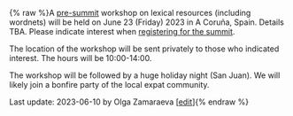 {% raw %}A [pre-summit](https://delph-in.github.io/docs/summits/GaliciaTop) workshop on lexical resources (including wordnets) will be held on June 23 (Friday) 2023 in A Coruña, Spain. Details TBA. Please indicate interest when [registering for the summit](https://delph-in.github.io/docs/summits/GaliciaParticipants).

The location of the workshop will be sent privately to those who indicated interest. The hours will be 10:00-14:00.

The workshop will be followed by a huge holiday night (San Juan). We will likely join a bonfire party of the local expat community. 

Last update: 2023-06-10 by Olga Zamaraeva [[edit](https://github.com/delph-in/docs/wiki/GaliciaLexicalResources/_edit)]{% endraw %}